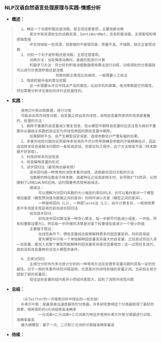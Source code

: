 ### NLP汉语自然语言处理原理与实践-情感分析
- **概述：**
>       1、确定一个词是积极还是消极，是主观还是客观，主要依赖词典
>           英文中有资源较全的词典资源，SentiWordNet，含有积极消极、主观客观和情感强度值
>           中文领域有一些资源，但是做的不是很完善，质量不高、不细致，缺乏主客观词典
>       2、识别一个句子是积极还是消极，主观还是客观，
>           词典方法：当有情感词典时，直接匹配进行计算
>           机器学习方法：将分好的积极消极数据使用算法进行训练，训练得到的分类器就可以进行分类是积极还是消极
>                       但是判断主客观比较麻烦，一般需要人工标注
>       3、情感挖掘升级到意见挖掘
>           这一步需要从评论中找出产品的属性，比如手机的屏幕、电池等都是它的属性，然后需要分析评论是如何评价这些属性的。
>
>
>
>

- **实践：**
>       使用贝叶斯训练数据，进行分类
>       可能会出现共线性问题，自变量之间出现共线性，说明自变量所提供的信息是重叠的，处理的方法：
>       1、删除不重要的自变量减少重复信息，但从模型中删除自变量时应该注意为相对不重要并从偏相关系数检验证实为共线性原因的那些变量中删除。
>           如果删除不当，会产生模型设定误差，造成参数估计严重有偏的后果。
>       2、多重共线性问题的实质是样本信息的不充分而导致模型参数的不能精确估计，因此追加样本信息是解决问题的一条有效途径。但是实际工程中，这个方法效率不高（样本数据不好获取）。
>       3、利用非样本先验信息
>       4、改变解释变量的形式
>       5、逐步回归法（最常用也最有效）
>           逐步回归是一种常用的消除多重共线性、选取最优回归方程的方法
>           当数据的特征数高于样本数，或者特征之间高度相关时，会导致X^TX奇异，从而限制了LR和LWLR的应用。这时需要考虑使用缩减法。
>           缩减法：
>               可以理解为对回归系数的大小施加约束后的LR，也可以看作是对一个模型增加偏差（模型预测值与数据之间的差异）的同时减小方差（模型之间的差异）。
>               一种是岭回归（L2），一种是lasso法（L1），由于计算复杂，一般用效果差不多但是实现容易的前向逐步回归法
>           前向逐步回归：
>               前向逐步回归算法是一种贪心算法，每一步都尽可能减小误差，一开始，所有权重都设置为1，然后每一步所做的决策是对某个权重增加或减少一个很小的值
>           主要基于假设：
>               在线性条件下，哪些变量组合能够解释更多的因变量变异，则将其保留
>               首先模型中只有一个单独解释因变量变异最大的自变量，之后尝试将加入另一自变量，看加入后整个模型所能解释的因变量变异是否显著增加；这一过程反复迭代，直到没有自变量再符合加入模型的条件。
>
>       6、主成分回归
>           主成分分析作为多元统计分析的一种常用方法在处理多变量问题时具有一定的优越性，对于一般的多重共线性问题适用，尤其是对共线性较强的变量之间。当采取主成分提取了新的变量后，
>           往往这些变量的组内差异小而组间差距大，起到了消除共线性问题
>
>

- **总结：**
>       （从Twitter的一次情感分析中得出的一些总结）
>       朴素贝叶斯：是最简单且速度最快的分类器，许多研究表明这个分类器取得了最好的效果，使用高阶的n元词组提高准确率
>               一元词串+二元词串+三元词串为特征并使用朴素贝叶斯分类器进行训练，准确率最高
>       最大熵模型：基于一元、二元和三元词的分类器准确率最高
>
>
>
>
>
>
>
>
>
>
>
>
>
>
>
>

- **待续：**
>
>
>
>
>
>
>
>
>
>
>
>
>
>
>
>
>
>
>
>
>
>
>
>
>
>
>
>
>
>
>
>
>
>
>
>
>
>
>
>
>
>
>
>
>
>
>
>
>
>
>
>
>
>
